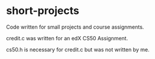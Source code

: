 # short-projects
Code written for small projects and course assignments.

credit.c was written for an edX CS50 Assignment.

cs50.h is necessary for credit.c but was not written by me.
